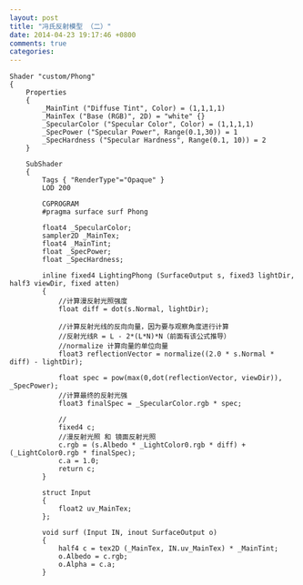 ```yaml
---
layout: post
title: "冯氏反射模型 （二）"
date: 2014-04-23 19:17:46 +0800
comments: true
categories: 
---
```

	
	Shader "custom/Phong" 
	{
		Properties 
		{
			_MainTint ("Diffuse Tint", Color) = (1,1,1,1)
			_MainTex ("Base (RGB)", 2D) = "white" {}
			_SpecularColor ("Specular Color", Color) = (1,1,1,1)
			_SpecPower ("Specular Power", Range(0.1,30)) = 1
			_SpecHardness ("Specular Hardness", Range(0.1, 10)) = 2
		}
		
		SubShader 
		{
			Tags { "RenderType"="Opaque" }
			LOD 200
			
			CGPROGRAM
			#pragma surface surf Phong
			
			float4 _SpecularColor;
			sampler2D _MainTex;
			float4 _MainTint;
			float _SpecPower;
			float _SpecHardness;
			
			inline fixed4 LightingPhong (SurfaceOutput s, fixed3 lightDir, half3 viewDir, fixed atten)
			{
				//计算漫反射光照强度
				float diff = dot(s.Normal, lightDir);
				
				//计算反射光线的反向向量，因为要与观察角度进行计算
				//反射光线R = L - 2*(L*N)*N（前面有该公式推导）
				//normalize 计算向量的单位向量
				float3 reflectionVector = normalize((2.0 * s.Normal * diff) - lightDir);
				
				float spec = pow(max(0,dot(reflectionVector, viewDir)), _SpecPower);
				//计算最终的反射光强
				float3 finalSpec = _SpecularColor.rgb * spec;
				
				//
				fixed4 c;
				//漫反射光照 和 镜面反射光照
				c.rgb = (s.Albedo * _LightColor0.rgb * diff) + (_LightColor0.rgb * finalSpec);
				c.a = 1.0;
				return c;
			}
	
			struct Input 
			{
				float2 uv_MainTex;
			};
	
			void surf (Input IN, inout SurfaceOutput o) 
			{
				half4 c = tex2D (_MainTex, IN.uv_MainTex) * _MainTint;
				o.Albedo = c.rgb;
				o.Alpha = c.a;
			}
